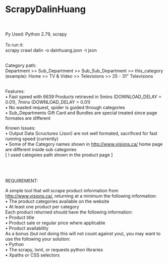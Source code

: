 # ScrapyDalinHuang
<br><br>
Py Used:  Python 2.79, scrapy
<br><br>
To run it:<br>
scrapy crawl dalin -o dainhuang.json -t json
<br><br>

Category path:<br>
	Department >> Sub_Department >> Sub_Sub_Department >> this_category<br>
(example):  Home  >>  TV & Video  >>  Televisions  >>  25 - 31" Televisions<br><br>
	

Features:<br>
	• Fast speed with 6639 Products retrieved in 5mins (DOWNLOAD_DELAY = 0.01), 7mins (DOWNLOAD_DELAY = 0.01)<br>
	• No wasted request, spider is guided through categories<br>
	• Sub_Departments Gift Card and Bundles are special treated since page formates are different<br>
	
Known Issues:<br>
	• Output Data Scructures (Json) are not well formated, sacrificed for fast running speed (currently)<br>
	• Some of the Category names shown in http://www.visions.ca/ home page are different inside sub categories<br>
 	 	 		[ I used categoies path shown in the product page ]
 	 	 		
 	 	 		
<br><br><br>
REQUIREMENT:

A simple tool that will scrape product information from http://www.visions.ca/, returning at a
minimum the following information:<br>
    • The product categories available on the website<br>
	• At least one product per category<br>
Each product returned should have the following information:<br>
	• Product title<br>
	• Product sale or regular price where applicable<br>
	• Product availability<br>
As a bonus (but not doing this will not count against you), you may want to use the following
your solution:<br>
	• Python<br>
	• The scrapy, lxml, or requests python libraries<br>
	• Xpaths or CSS selectors<br><br>



